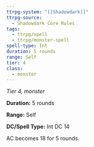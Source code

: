 ```yaml
---
ttrpg-system: "[[Shadowdark]]"
ttrpg-source:
  - Shadowdark Core Rules
tags:
  - ttrpg/spell
  - ttrpg/monster-spell
spell-type: Int
duration: 5 rounds
range: Self
tier: 4
class:
  - monster
---
```

*Tier 4, monster*

**Duration:** 5 rounds

**Range:** Self

**DC/Spell Type:** Int DC 14

AC becomes 18 for 5 rounds.
